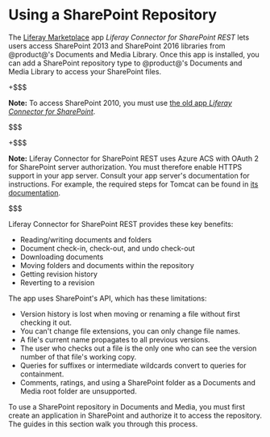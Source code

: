 # Using a SharePoint Repository [](id=using-a-sharepoint-repository)

The 
[Liferay Marketplace](http://marketplace.liferay.com/) 
app *Liferay Connector for SharePoint REST* lets users access SharePoint 2013 
and SharePoint 2016 libraries from @product@'s Documents and Media Library. Once 
this app is installed, you can add a SharePoint repository type to @product@'s 
Documents and Media Library to access your SharePoint files. 

+$$$

**Note:** To access SharePoint 2010, you must use 
[the old app *Liferay Connector for SharePoint*](https://web.liferay.com/marketplace/-/mp/application/15188537). 

$$$

+$$$

**Note:** Liferay Connector for SharePoint REST uses Azure ACS with OAuth 2 for
SharePoint server authorization. You must therefore enable HTTPS support in your 
app server. Consult your app server's documentation for instructions. For 
example, the required steps for Tomcat can be found in 
[its documentation](https://tomcat.apache.org/tomcat-8.0-doc/ssl-howto.html). 

$$$

Liferay Connector for SharePoint REST provides these key benefits: 

- Reading/writing documents and folders
- Document check-in, check-out, and undo check-out
- Downloading documents
- Moving folders and documents within the repository
- Getting revision history
- Reverting to a revision

The app uses SharePoint's API, which has these limitations: 

- Version history is lost when moving or renaming a file without first 
  checking it out.
- You can't change file extensions, you can only change file names.
- A file's current name propagates to all previous versions.
- The user who checks out a file is the only one who can see the version number 
  of that file's working copy.
- Queries for suffixes or intermediate wildcards convert to queries for 
  containment.  
- Comments, ratings, and using a SharePoint folder as a Documents and Media root 
  folder are unsupported. 

To use a SharePoint repository in Documents and Media, you must first create 
an application in SharePoint and authorize it to access the repository. The 
guides in this section walk you through this process. 
